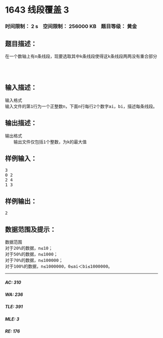 # 1643 线段覆盖 3   
### 时间限制： 2 s&nbsp;&nbsp;&nbsp;&nbsp;空间限制： 256000 KB&nbsp;&nbsp;&nbsp;&nbsp;题目等级： 黄金  
## 题目描述：  

<pre>
在一个数轴上有n条线段，现要选取其中k条线段使得这k条线段两两没有重合部分（端点可以重合），问最大的k为多少。
 
 
 
</pre>
  
  
## 输入描述：  

<pre>
输入格式
输入文件的第1行为一个正整数n，下面n行每行2个数字ai，bi，描述每条线段。
</pre>
  
  
## 输出描述：  

<pre>
输出格式
　　输出文件仅包括1个整数，为k的最大值
</pre>
  
  
## 样例输入：  

<pre>
3
0 2
2 4
1 3
</pre>
  
  
## 样例输出：  

<pre>
2
</pre>
  
  
## 数据范围及提示：  

<pre>
数据范围
对于20%的数据，n≤10；
对于50%的数据，n≤1000；
对于70%的数据，n≤100000；
对于100%的数据，n≤1000000，0≤ai＜bi≤1000000。
</pre>
  
  
***  

##### AC: 310  
##### WA: 236  
##### TLE: 391  
##### MLE: 3  
##### RE: 176  
